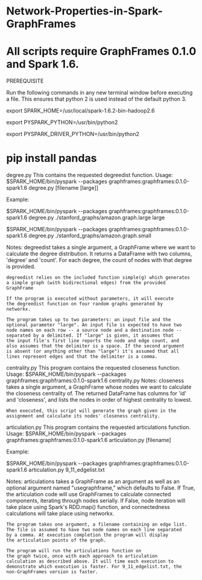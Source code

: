# Network-Properties-in-Spark-GraphFrames

All scripts require GraphFrames 0.1.0 and Spark 1.6.
================================================================
PREREQUISITE

Run the following commands in any new terminal window before executing a file. This ensures that python 2 is used instead of the default python 3.

export SPARK_HOME=/usr/local/spark-1.6.2-bin-hadoop2.6

export PYSPARK_PYTHON=/usr/bin/python2

export PYSPARK_DRIVER_PYTHON=/usr/bin/python2

pip install pandas
================================================================

degree.py
This contains the requested degreedist function.
Usage:
$SPARK_HOME/bin/pyspark --packages graphframes:graphframes:0.1.0-spark1.6 degree.py [filename [large]]

Example:

$SPARK_HOME/bin/pyspark --packages graphframes:graphframes:0.1.0-spark1.6 degree.py ./stanford_graphs/amazon.graph.large large

$SPARK_HOME/bin/pyspark --packages graphframes:graphframes:0.1.0-spark1.6 degree.py ./stanford_graphs/amazon.graph.small

Notes:
	degreedist takes a single argument, a GraphFrame where we want to
	calculate the degree distribution. It returns a DataFrame with two
	columns, 'degree' and 'count'. For each degree, the count of nodes
	with that degree is provided.
	
	degreedist relies on the included function simple(g) which generates
	a simple graph (with bidirectional edges) from the provided
	GraphFrame
	
	If the program is executed without parameters, it will execute
	the degreedist function on four random graphs generated by
	networkx.
	
	The program takes up to two parameters: an input file and the
	optional parameter "large". An input file is expected to have two
	node names on each row -- a source node and a destination node --
	separated by a delimited. If "large" is given, it assumes that
	the input file's first line reports the node and edge count, and 
	also assumes that the delimiter is a space. If the second argument
	is absent (or anything other than "large") it's assumed that all
	lines represent edges and that the delimiter is a comma.
	
centrality.py
This program contains the requested closeness function.
Usage:
	$SPARK_HOME/bin/pyspark --packages graphframes:graphframes:0.1.0-spark1.6 centrality.py
Notes:
	closeness takes a single argument, a GraphFrame whose nodes we want
	to calculate the closeness centrality of. The returned DataFrame
	has columns for 'id' and 'closeness', and lists the nodes in order
	of highest centrality to lowest.
	
	When executed, this script will generate the graph given in the
	assignment and calculate its nodes' closeness centrality.
	
articulation.py
This program contains the requested articulations function.
Usage:
	$SPARK_HOME/bin/pyspark --packages graphframes:graphframes:0.1.0-spark1.6 articulation.py [filename]

Example:

$SPARK_HOME/bin/pyspark --packages graphframes:graphframes:0.1.0-spark1.6 articulation.py 9_11_edgelist.txt

Notes:
	articulations takes a GraphFrame as an argument as well as an
	optional argument named "usegraphframe," which defaults to False.
	If True, the articulation code will use GraphFrames to calculate
	connected components, iterating through nodes serially. If False,
	node iteration will take place using Spark's RDD.map() function, and
	connectedness calculations will take place using networkx.
	
	The program takes one argument, a filename containing an edge list.
	The file is assumed to have two node names on each line separated
	by a comma. At execution completion the program will display
	the articulation points of the graph.
	
	The program will run the articulations function on
	the graph twice, once with each approach to articulation
	calculation as described above. It will time each execution to
	demonstrate which execution is faster. For 9_11_edgelist.txt, the
	non-GraphFrames version is faster.


